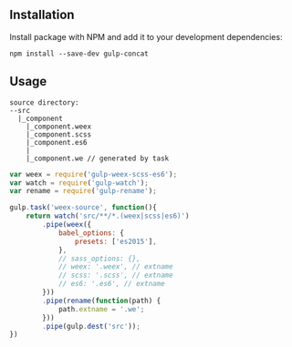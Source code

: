## Installation

Install package with NPM and add it to your development dependencies:

`npm install --save-dev gulp-concat`

## Usage

```
source directory:
--src
  |_component
    |_component.weex
    |_component.scss
    |_component.es6
    |
    |_component.we // generated by task

```

```js
var weex = require('gulp-weex-scss-es6');
var watch = require('gulp-watch');
var rename = require('gulp-rename');

gulp.task('weex-source', function(){
	return watch('src/**/*.(weex|scss|es6)')
		.pipe(weex({
			babel_options: {
				presets: ['es2015'],
			},
			// sass_options: {},
			// weex: '.weex', // extname
			// scss: '.scss', // extname
			// es6: '.es6', // extname
		}))
		.pipe(rename(function(path) {
			path.extname = '.we';
		}))
		.pipe(gulp.dest('src'));
})
```